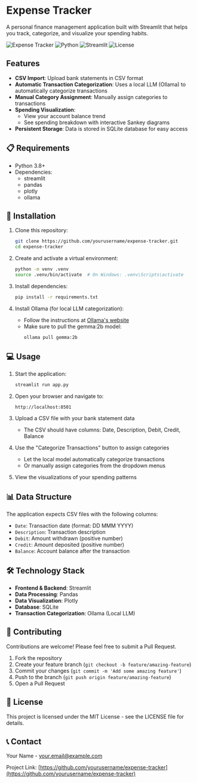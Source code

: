 # Expense Tracker

A personal finance management application built with Streamlit that helps you track, categorize, and visualize your spending habits.

![Expense Tracker](https://img.shields.io/badge/App-Expense%20Tracker-blue)
![Python](https://img.shields.io/badge/Python-3.8+-green)
![Streamlit](https://img.shields.io/badge/Streamlit-1.0+-red)
![License](https://img.shields.io/badge/License-MIT-yellow)

## Features

- **CSV Import**: Upload bank statements in CSV format
- **Automatic Transaction Categorization**: Uses a local LLM (Ollama) to automatically categorize transactions
- **Manual Category Assignment**: Manually assign categories to transactions
- **Spending Visualization**: 
  - View your account balance trend
  - See spending breakdown with interactive Sankey diagrams
- **Persistent Storage**: Data is stored in SQLite database for easy access

## 📋 Requirements

- Python 3.8+
- Dependencies:
  - streamlit
  - pandas
  - plotly
  - ollama

## 🚀 Installation

1. Clone this repository:
   ```bash
   git clone https://github.com/yourusername/expense-tracker.git
   cd expense-tracker
   ```

2. Create and activate a virtual environment:
   ```bash
   python -m venv .venv
   source .venv/bin/activate  # On Windows: .venv\Scripts\activate
   ```

3. Install dependencies:
   ```bash
   pip install -r requirements.txt
   ```

4. Install Ollama (for local LLM categorization):
   - Follow the instructions at [Ollama's website](https://ollama.ai/download)
   - Make sure to pull the gemma:2b model:
     ```bash
     ollama pull gemma:2b
     ```

## 💻 Usage

1. Start the application:
   ```bash
   streamlit run app.py
   ```

2. Open your browser and navigate to:
   ```
   http://localhost:8501
   ```

3. Upload a CSV file with your bank statement data
   - The CSV should have columns: Date, Description, Debit, Credit, Balance

4. Use the "Categorize Transactions" button to assign categories
   - Let the local model automatically categorize transactions
   - Or manually assign categories from the dropdown menus

5. View the visualizations of your spending patterns

## 📊 Data Structure

The application expects CSV files with the following columns:
- `Date`: Transaction date (format: DD MMM YYYY)
- `Description`: Transaction description
- `Debit`: Amount withdrawn (positive number)
- `Credit`: Amount deposited (positive number)
- `Balance`: Account balance after the transaction

## 🛠️ Technology Stack

- **Frontend & Backend**: Streamlit
- **Data Processing**: Pandas
- **Data Visualization**: Plotly
- **Database**: SQLite
- **Transaction Categorization**: Ollama (Local LLM)

## 🤝 Contributing

Contributions are welcome! Please feel free to submit a Pull Request.

1. Fork the repository
2. Create your feature branch (`git checkout -b feature/amazing-feature`)
3. Commit your changes (`git commit -m 'Add some amazing feature'`)
4. Push to the branch (`git push origin feature/amazing-feature`)
5. Open a Pull Request

## 📝 License

This project is licensed under the MIT License - see the LICENSE file for details.

## 📞 Contact

Your Name - [your.email@example.com](mailto:your.email@example.com)

Project Link: [https://github.com/yourusername/expense-tracker](https://github.com/yourusername/expense-tracker)
